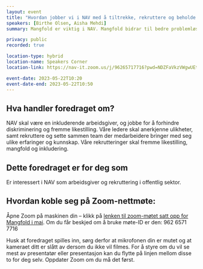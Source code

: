 ```yaml
---
layout: event
title: "Hvordan jobber vi i NAV med å tiltrekke, rekruttere og beholde mangfold?"
speakers: [Birthe Olsen, Aisha Mehdi]
summary: Mangfold er viktig i NAV. Mangfold bidrar til bedre problemløsing, økt kreativitet, større fleksibilitet og styrker kulturen og arbeidsmiljøet på arbeidsplassen.

privacy: public
recorded: true

location-type: hybrid
location-name: Speakers Corner
location-link: https://nav-it.zoom.us/j/96265717716?pwd=NDZFaVkzVWgwUEtDNGR0djNJMXB6UT09

event-date: 2023-05-22T10:20
event-date-end: 2023-05-22T10:50
---
```

## Hva handler foredraget om?
NAV skal være en inkluderende arbeidsgiver, og jobbe for å forhindre diskriminering og fremme likestilling. Våre ledere skal anerkjenne ulikheter, samt rekruttere og sette sammen team der medarbeidere bringer med seg ulike erfaringer og kunnskap. Våre rekrutteringer skal fremme likestilling, mangfold og inkludering.

## Dette foredraget er for deg som
Er interessert i NAV som arbeidsgiver og rekruttering i offentlig sektor.

## Hvordan koble seg på Zoom-nettmøte:
Åpne Zoom på maskinen din – klikk på [lenken til zoom-møtet satt opp for Mangfold i mai](https://nav-it.zoom.us/j/96265717716?pwd=NDZFaVkzVWgwUEtDNGR0djNJMXB6UT09). Om du får beskjed om å bruke møte-ID er den: 962 6571 7716

Husk at foredraget spilles inn, sørg derfor at mikrofonen din er mutet og at kameraet ditt er slått av dersom du ikke vil filmes. 
For å styre om du vil se mest av presentatør eller presentasjon kan du flytte på linjen mellom disse to for deg selv.
Oppdater Zoom om du må det først.
